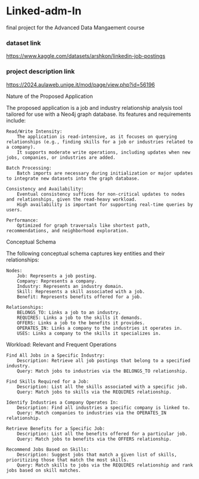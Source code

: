 # Linked-adm-In
final project for the Advanced Data Mangaement course 

### dataset link
https://www.kaggle.com/datasets/arshkon/linkedin-job-postings

### project description link
https://2024.aulaweb.unige.it/mod/page/view.php?id=56196

Nature of the Proposed Application

The proposed application is a job and industry relationship analysis tool tailored for use with a Neo4j graph database. Its features and requirements include:

    Read/Write Intensity:
        The application is read-intensive, as it focuses on querying relationships (e.g., finding skills for a job or industries related to a company).
        It supports moderate write operations, including updates when new jobs, companies, or industries are added.

    Batch Processing:
        Batch imports are necessary during initialization or major updates to integrate new datasets into the graph database.

    Consistency and Availability:
        Eventual consistency suffices for non-critical updates to nodes and relationships, given the read-heavy workload.
        High availability is important for supporting real-time queries by users.

    Performance:
        Optimized for graph traversals like shortest path, recommendations, and neighborhood exploration.

Conceptual Schema

The following conceptual schema captures key entities and their relationships:

    Nodes:
        Job: Represents a job posting.
        Company: Represents a company.
        Industry: Represents an industry domain.
        Skill: Represents a skill associated with a job.
        Benefit: Represents benefits offered for a job.

    Relationships:
        BELONGS_TO: Links a job to an industry.
        REQUIRES: Links a job to the skills it demands.
        OFFERS: Links a job to the benefits it provides.
        OPERATES_IN: Links a company to the industries it operates in.
        USES: Links a company to the skills it specializes in.

Workload: Relevant and Frequent Operations

    Find All Jobs in a Specific Industry:
        Description: Retrieve all job postings that belong to a specified industry.
        Query: Match jobs to industries via the BELONGS_TO relationship.

    Find Skills Required for a Job:
        Description: List all the skills associated with a specific job.
        Query: Match jobs to skills via the REQUIRES relationship.

    Identify Industries a Company Operates In:
        Description: Find all industries a specific company is linked to.
        Query: Match companies to industries via the OPERATES_IN relationship.

    Retrieve Benefits for a Specific Job:
        Description: List all the benefits offered for a particular job.
        Query: Match jobs to benefits via the OFFERS relationship.

    Recommend Jobs Based on Skills:
        Description: Suggest jobs that match a given list of skills, prioritizing those that match the most skills.
        Query: Match skills to jobs via the REQUIRES relationship and rank jobs based on skill matches.

